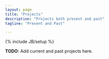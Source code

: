 ```yaml
---
layout: page
title: "Projects"
description: "Projects both present and past"
tagline: "Present and Past"

---
```

{% include JB/setup %}

**TODO:** Add current and past projects here.